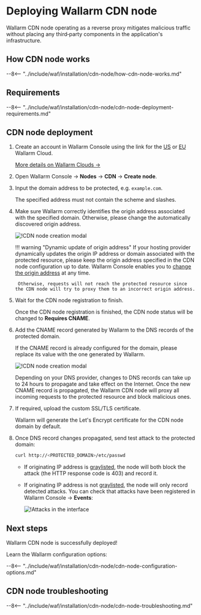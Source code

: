 [cdn-node-operation-scheme]:        ../images/waf-installation/quickstart/cdn-node-scheme.png
[data-to-wallarm-cloud-docs]:       ../user-guides/rules/sensitive-data-rule.md
[operation-modes-docs]:             ../admin-en/configure-wallarm-mode.md
[operation-mode-rule-docs]:         ../user-guides/rules/wallarm-mode-rule.md
[wallarm-cloud-docs]:               ../about-wallarm/overview.md#cloud
[cdn-node-creation-modal]:          ../images/waf-installation/quickstart/cdn-node-creation-modal.png
[cname-required-modal]:             ../images/waf-installation/quickstart/cname-required-modal.png
[attacks-in-ui]:                    ../images/admin-guides/test-attacks-quickstart.png
[user-roles-docs]:                  ../user-guides/settings/users.md
[update-origin-ip-docs]:            ../user-guides/nodes/cdn-node.md#updating-the-origin-address-of-the-protected-resource
[rules-docs]:                       ../user-guides/rules/intro.md
[ip-lists-docs]:                    ../user-guides/ip-lists/overview.md
[integration-docs]:                 ../user-guides/settings/integrations/integrations-intro.md
[trigger-docs]:                     ../user-guides/triggers/triggers.md
[application-docs]:                 ../user-guides/settings/applications.md
[nodes-ui-docs]:                    ../user-guides/nodes/cdn-node.md
[events-docs]:                      ../user-guides/events/check-attack.md
[graylist-populating-docs]:         ../user-guides/ip-lists/graylist.md#managing-graylist
[graylist-docs]:                    ../user-guides/ip-lists/graylist.md
[link-app-conf]:                    ../user-guides/settings/applications.md

# Deploying Wallarm CDN node

Wallarm CDN node operating as a reverse proxy mitigates malicious traffic without placing any third‑party components in the application's infrastructure.

## How CDN node works

--8<-- "../include/waf/installation/cdn-node/how-cdn-node-works.md"

## Requirements

--8<-- "../include/waf/installation/cdn-node/cdn-node-deployment-requirements.md"

## CDN node deployment

1. Create an account in Wallarm Console using the link for the [US](https://us1.my.wallarm.com/signup) or [EU](https://my.wallarm.com/signup) Wallarm Cloud.

    [More details on Wallarm Clouds →][wallarm-cloud-docs]
1. Open Wallarm Console → **Nodes** → **CDN** → **Create node**.
1. Input the domain address to be protected, e.g. `example.com`.

    The specified address must not contain the scheme and slashes.
1. Make sure Wallarm correctly identifies the origin address associated with the specified domain. Otherwise, please change the automatically discovered origin address.

    ![!CDN node creation modal][cdn-node-creation-modal]

    !!! warning "Dynamic update of origin address"
        If your hosting provider dynamically updates the origin IP address or domain associated with the protected resource, please keep the origin address specified in the CDN node configuration up to date. Wallarm Console enables you to [change the origin address][update-origin-ip-docs] at any time.

        Otherwise, requests will not reach the protected resource since the CDN node will try to proxy them to an incorrect origin address.
1. Wait for the CDN node registration to finish.

    Once the CDN node registration is finished, the CDN node status will be changed to **Requires CNAME**.
1. Add the CNAME record generated by Wallarm to the DNS records of the protected domain.

    If the CNAME record is already configured for the domain, please replace its value with the one generated by Wallarm.

    ![!CDN node creation modal][cname-required-modal]

    Depending on your DNS provider, changes to DNS records can take up to 24 hours to propagate and take effect on the Internet. Once the new CNAME record is propagated, the Wallarm CDN node will proxy all incoming requests to the protected resource and block malicious ones.
1. If required, upload the custom SSL/TLS certificate.

    Wallarm will generate the Let's Encrypt certificate for the CDN node domain by default.
1. Once DNS record changes propagated, send test attack to the protected domain:

    ```bash
    curl http://<PROTECTED_DOMAIN>/etc/passwd
    ```

    * If originating IP address is [graylisted][graylist-docs], the node will both block the attack (the HTTP response code is 403) and record it.
    * If originating IP address is not [graylisted][graylist-docs], the node will only record detected attacks. You can check that attacks have been registered in Wallarm Console → **Events**:
    
        ![!Attacks in the interface][attacks-in-ui]

## Next steps

Wallarm CDN node is successfully deployed!

Learn the Wallarm configuration options:

--8<-- "../include/waf/installation/cdn-node/cdn-node-configuration-options.md"

## CDN node troubleshooting

--8<-- "../include/waf/installation/cdn-node/cdn-node-troubleshooting.md"
